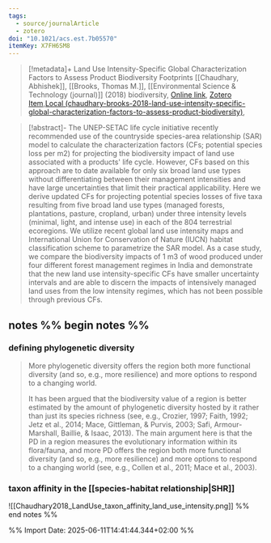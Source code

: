 ```yaml
---
tags:
  - source/journalArticle
  - zotero
doi: "10.1021/acs.est.7b05570"
itemKey: X7FH6SM8
---
```

>[!metadata]+
> Land Use Intensity-Specific Global Characterization Factors to Assess Product Biodiversity Footprints
> [[Chaudhary, Abhishek]], [[Brooks, Thomas M.]], 
> [[Environmental Science & Technology (journal)]] (2018)
> biodiversity, 
> [Online link](https://pubs.acs.org/doi/10.1021/acs.est.7b05570), [Zotero Item](zotero://select/library/items/X7FH6SM8),[Local (chaudhary-brooks-2018-land-use-intensity-specific-global-characterization-factors-to-assess-product-biodiversity)](file://C:/Users/aburg/Documents/references/zotero/storage/569TDA63/chaudhary-brooks-2018-land-use-intensity-specific-global-characterization-factors-to-assess-product-biodiversity.pdf), 


>[!abstract]-
>The UNEP-SETAC life cycle initiative recently recommended use of the countryside species-area relationship (SAR) model to calculate the characterization factors (CFs; potential species loss per m2) for projecting the biodiversity impact of land use associated with a products' life cycle. However, CFs based on this approach are to date available for only six broad land use types without differentiating between their management intensities and have large uncertainties that limit their practical applicability. Here we derive updated CFs for projecting potential species losses of five taxa resulting from five broad land use types (managed forests, plantations, pasture, cropland, urban) under three intensity levels (minimal, light, and intense use) in each of the 804 terrestrial ecoregions. We utilize recent global land use intensity maps and International Union for Conservation of Nature (IUCN) habitat classification scheme to parametrize the SAR model. As a case study, we compare the biodiversity impacts of 1 m3 of wood produced under four different forest management regimes in India and demonstrate that the new land use intensity-specific CFs have smaller uncertainty intervals and are able to discern the impacts of intensively managed land uses from the low intensity regimes, which has not been possible through previous CFs.

## notes %% begin notes %%
### defining phylogenetic diversity
> More phylogenetic diversity offers the region both more functional diversity (and so, e.g., more resilience) and more options to respond to a changing world.
> 
> It has been argued that the biodiversity value of  a region is better estimated by the amount of phylogenetic diversity  hosted by it rather than just its species richness (see, e.g., Crozier,  1997; Faith, 1992; Jetz et al., 2014; Mace, Gittleman, & Purvis, 2003;  Safi, Armour-Marshall, Baillie, & Isaac, 2013). The main argument  here is that the PD in a region measures the evolutionary information within its flora/fauna, and more PD offers the region both more  functional diversity (and so, e.g., more resilience) and more options to  respond to a changing world (see, e.g., Collen et al., 2011; Mace et al.,  2003).

### taxon affinity in the [[species-habitat relationship|SHR]]
![[Chaudhary2018_LandUse_taxon_affinity_land_use_intensity.png]]
%% end notes %%

%% Import Date: 2025-06-11T14:41:44.344+02:00 %%
